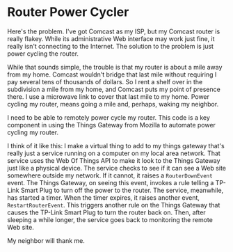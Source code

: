 # Router Power Cycler

Here's the problem. I've got Comcast as my ISP, but my Comcast router is really flakey. While its administrative Web interface may work just fine, it really isn't connecting to the Internet. The solution to the problem is just power cycling the router.

While that sounds simple, the trouble is that my router is about a mile away from my home. Comcast wouldn't bridge that last mile without requiring I pay several tens of thousands of dollars. So I rent a shelf over in the subdivision a mile from my home, and Comcast puts my point of presence there. I use a microwave link to cover that last mile to my home. Power cycling my router, means going a mile and, perhaps, waking my neighbor.

I need to be able to remotely power cycle my router. This code is a key component in using the Things Gateway from Mozilla to automate power cycling my router.

I think of it like this: I make a virtual thing to add to my things gateway that's really just a service running on a computer on my local area network. That service uses the Web Of Things API to make it look to the Things Gateway just like a physical device. The service checks to see if it can see a Web site somewhere outside my network. If it cannot, it raises a ```RouterDownEvent``` event. The Things Gateway, on seeing this event, invokes a rule telling a TP-Link Smart Plug to turn off the power to the router. The service, meanwhile, has started a timer. When the timer expires, it raises another event, ```RestartRouterEvent```. This triggers another rule on the Things Gateway that causes the TP-Link Smart Plug to turn the router back on. Then, after sleeping a while longer, the service goes back to monitoring the remote Web site.

My neighbor will thank me.
